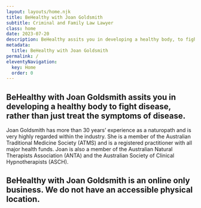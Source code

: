 ```yaml
---
layout: layouts/home.njk
title: BeHealthy with Joan Goldsmith
subtitle: Criminal and Family Law Lawyer
class: home
date: 2023-07-20
description: BeHealthy assits you in developing a healthy body, to fight disease, rather than just treat the symptoms of disease.
metadata:
  title: BeHealthy with Joan Goldsmith
permalink: /
eleventyNavigation:
  key: Home
  order: 0
---
```


<h2>BeHealthy with Joan Goldsmith assits you in developing a healthy body to fight disease, rather than just treat the symptoms of disease.</h2>
<p>Joan Goldsmith has more than 30 years’ experience as a naturopath and is very highly regarded within the industry. She is a member of the Australian Traditional Medicine Society (ATMS) and is a registered practitioner with all major health funds. Joan is also a member of the Australian Natural Therapists Association (ANTA) and the Australian Society of Clinical Hypnotherapists (ASCH).</p>
    
<h2>BeHealthy with Joan Goldsmith is an online only business. We do not have an accessible physical location.</h2>








